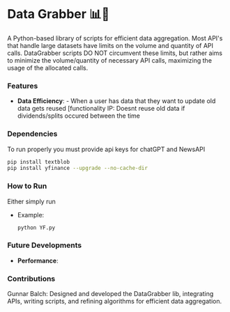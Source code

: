 # Data Grabber 📊🤛
A Python-based library of scripts for efficient data aggregation. Most API's that handle large datasets have limits on the volume and quantity of API calls. DataGrabber scripts DO NOT circumvent these limits, but rather aims to minimize the volume/quantity of necessary API calls, maximizing the usage of the allocated calls. 

### Features
- **Data Efficiency**:
      - When a user has data that they want to update old data gets reused [functionality IP: Doesnt reuse old data if dividends/splits occured between the time 
           
### Dependencies
To run properly you must provide api keys for chatGPT and NewsAPI
```bash
pip install textblob
pip install yfinance --upgrade --no-cache-dir 
```
### How to Run
Either simply run 
- Example:
  ```bash
  python YF.py
  ```

### Future Developments
- **Performance**: 

### Contributions
Gunnar Balch: Designed and developed the DataGrabber lib, integrating APIs, writing scripts, and refining algorithms for efficient data aggregation.



